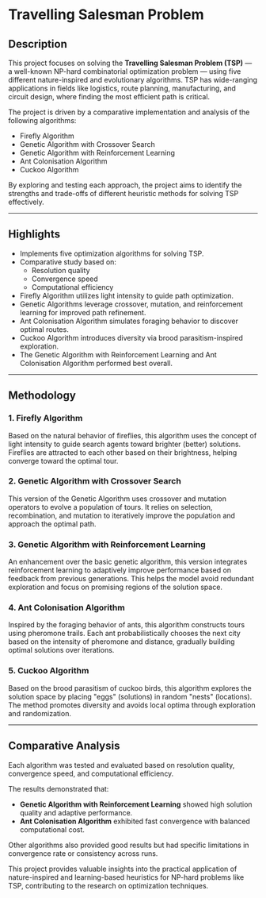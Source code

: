 # Travelling Salesman Problem

## Description

This project focuses on solving the **Travelling Salesman Problem (TSP)** — a well-known NP-hard combinatorial optimization problem — using five different nature-inspired and evolutionary algorithms. TSP has wide-ranging applications in fields like logistics, route planning, manufacturing, and circuit design, where finding the most efficient path is critical.

The project is driven by a comparative implementation and analysis of the following algorithms:

- Firefly Algorithm  
- Genetic Algorithm with Crossover Search  
- Genetic Algorithm with Reinforcement Learning  
- Ant Colonisation Algorithm  
- Cuckoo Algorithm  

By exploring and testing each approach, the project aims to identify the strengths and trade-offs of different heuristic methods for solving TSP effectively.

---

## Highlights

- Implements five optimization algorithms for solving TSP.
- Comparative study based on:
  - Resolution quality
  - Convergence speed
  - Computational efficiency
- Firefly Algorithm utilizes light intensity to guide path optimization.
- Genetic Algorithms leverage crossover, mutation, and reinforcement learning for improved path refinement.
- Ant Colonisation Algorithm simulates foraging behavior to discover optimal routes.
- Cuckoo Algorithm introduces diversity via brood parasitism-inspired exploration.
- The Genetic Algorithm with Reinforcement Learning and Ant Colonisation Algorithm performed best overall.

---

## Methodology

### 1. Firefly Algorithm

Based on the natural behavior of fireflies, this algorithm uses the concept of light intensity to guide search agents toward brighter (better) solutions. Fireflies are attracted to each other based on their brightness, helping converge toward the optimal tour.

### 2. Genetic Algorithm with Crossover Search

This version of the Genetic Algorithm uses crossover and mutation operators to evolve a population of tours. It relies on selection, recombination, and mutation to iteratively improve the population and approach the optimal path.

### 3. Genetic Algorithm with Reinforcement Learning

An enhancement over the basic genetic algorithm, this version integrates reinforcement learning to adaptively improve performance based on feedback from previous generations. This helps the model avoid redundant exploration and focus on promising regions of the solution space.

### 4. Ant Colonisation Algorithm

Inspired by the foraging behavior of ants, this algorithm constructs tours using pheromone trails. Each ant probabilistically chooses the next city based on the intensity of pheromone and distance, gradually building optimal solutions over iterations.

### 5. Cuckoo Algorithm

Based on the brood parasitism of cuckoo birds, this algorithm explores the solution space by placing "eggs" (solutions) in random "nests" (locations). The method promotes diversity and avoids local optima through exploration and randomization.

---

## Comparative Analysis

Each algorithm was tested and evaluated based on resolution quality, convergence speed, and computational efficiency.

The results demonstrated that:

- **Genetic Algorithm with Reinforcement Learning** showed high solution quality and adaptive performance.
- **Ant Colonisation Algorithm** exhibited fast convergence with balanced computational cost.

Other algorithms also provided good results but had specific limitations in convergence rate or consistency across runs.

This project provides valuable insights into the practical application of nature-inspired and learning-based heuristics for NP-hard problems like TSP, contributing to the research on optimization techniques.
